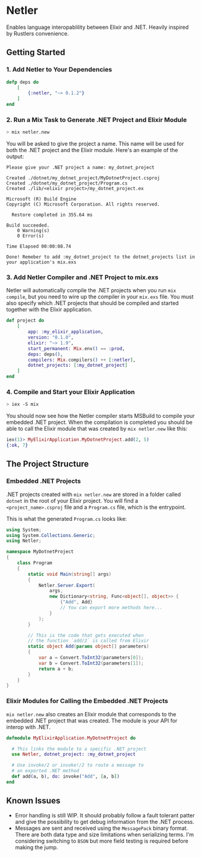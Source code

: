 # Netler

Enables language interopablility between Elixir and .NET. Heavily inspired by Rustlers convenience.

## Getting Started

### 1. Add Netler to Your Dependencies

```elixir
defp deps do
    [
        {:netler, "~> 0.1.2"}
    ]
end
```

### 2. Run a Mix Task to Generate .NET Project and Elixir Module

```bash
> mix netler.new
```

You will be asked to give the project a name. This name will be used for both the .NET project and the Elixir module. Here's an example of the output:

```text
Please give your .NET project a name: my_dotnet_project

Created ./dotnet/my_dotnet_project/MyDotnetProject.csproj
Created ./dotnet/my_dotnet_project/Program.cs
Created ./lib/<elixir project>/my_dotnet_project.ex

Microsoft (R) Build Engine
Copyright (C) Microsoft Corporation. All rights reserved.

  Restore completed in 355.64 ms

Build succeeded.
    0 Warning(s)
    0 Error(s)

Time Elapsed 00:00:08.74

Done! Remeber to add :my_dotnet_project to the dotnet_projects list in your application's mix.exs
```

### 3. Add Netler Compiler and .NET Project to mix.exs

Netler will automatically compile the .NET projects when you run `mix compile`, but you need to wire up the compiler in your `mix.exs` file. You must also specify which .NET projects that should be compiled and started together with the Elixir application.

```elixir
def project do
    [
        app: :my_elixir_application,
        version: "0.1.0",
        elixir: "~> 1.9",
        start_permanent: Mix.env() == :prod,
        deps: deps(),
        compilers: Mix.compilers() ++ [:netler],
        dotnet_projects: [:my_dotnet_project]
    ]
end
```

### 4. Compile and Start your Elixir Application

```bash
> iex -S mix
```

You should now see how the Netler compiler starts MSBuild to compile your embedded .NET project. When the compilation is completed you should be able to call the Elixir module that was created by `mix netler.new` like this:

```elixir
iex(1)> MyElixirApplication.MyDotnetProject.add(2, 5)
{:ok, 7}
```

## The Project Structure

### Embedded .NET Projects

.NET projects created with `mix netler.new` are stored in a folder called `dotnet` in the root of your Elixir project. You will find a `<project_name>.csproj` file and a `Program.cs` file, which is the entrypoint.

This is what the generated `Program.cs` looks like:

```csharp
using System;
using System.Collections.Generic;
using Netler;

namespace MyDotnetProject
{
    class Program
    {
        static void Main(string[] args)
        {
            Netler.Server.Export(
                args,
                new Dictionary<string, Func<object[], object>> {
                    {"Add", Add}
                    // You can export more methods here...
                }
            );
        }

        // This is the code that gets executed when
        // the function `add/2` is called from Elixir
        static object Add(params object[] parameters)
        {
            var a = Convert.ToInt32(parameters[0]);
            var b = Convert.ToInt32(parameters[1]);
            return a + b;
        }
    }
}
```

### Elixir Modules for Calling the Embedded .NET Projects

`mix netler.new` also creates an Elixir module that corresponds to the embedded .NET project that was created. The module is your API for interop with .NET.

```elixir
defmodule MyElixirApplication.MyDotnetProject do

  # This links the module to a specific .NET project
  use Netler, dotnet_project: :my_dotnet_project

  # Use invoke/2 or invoke!/2 to route a message to
  # an exported .NET method
  def add(a, b), do: invoke("Add", [a, b])
end

```

## Known Issues

- Error handling is still WIP. It should probably follow a fault tolerant patter and give the possibility to get debug information from the .NET process.
- Messages are sent and received using the `MessagePack` binary format. There are both data type and size limitations when serializing terms. I'm considering switching to `BSON` but more field testing is required before making the jump.
